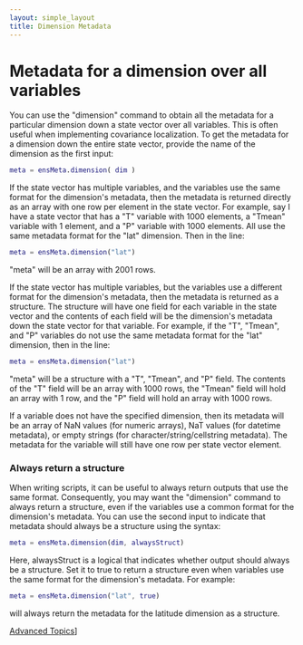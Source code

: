 ```yaml
---
layout: simple_layout
title: Dimension Metadata
---
```


# Metadata for a dimension over all variables

You can use the "dimension" command to obtain all the metadata for a particular dimension down a state vector over all variables. This is often useful when implementing covariance localization. To get the metadata for a dimension down the entire state vector, provide the name of the dimension as the first input:
```matlab
meta = ensMeta.dimension( dim )
```

If the state vector has multiple variables, and the variables use the same format for the dimension's metadata, then the metadata is returned directly as an array with one row per element in the state vector. For example, say I have a state vector that has a "T" variable with 1000 elements, a "Tmean" variable with 1 element, and a "P" variable with 1000 elements. All use the same metadata format for the "lat" dimension. Then in the line:
```matlab
meta = ensMeta.dimension("lat")
```
"meta" will be an array with 2001 rows.

If the state vector has multiple variables, but the variables use a different format for the dimension's metadata, then the metadata is returned as a structure. The structure will have one field for each variable in the state vector and the contents of each field will be the dimension's metadata down the state vector for that variable. For example, if the "T", "Tmean", and "P" variables do not use the same metadata format for the "lat" dimension, then in the line:
```matlab
meta = ensMeta.dimension("lat")
```
"meta" will be a structure with a "T", "Tmean", and "P" field. The contents of the "T" field will be an array with 1000 rows, the "Tmean" field will hold an array with 1 row, and the "P" field will hold an array with 1000 rows.

If a variable does not have the specified dimension, then its metadata will be an array of NaN values (for numeric arrays), NaT values (for datetime metadata), or empty strings (for character/string/cellstring metadata). The metadata for the variable will still have one row per state vector element.

### Always return a structure

When writing scripts, it can be useful to always return outputs that use the same format. Consequently, you may want the "dimension" command to always return a structure, even if the variables use a common format for the dimension's metadata. You can use the second input to indicate that metadata should always be a structure using the syntax:
```matlab
meta = ensMeta.dimension(dim, alwaysStruct)
```
Here, alwaysStruct is a logical that indicates whether output should always be a structure. Set it to true to return a structure even when variables use the same format for the dimension's metadata. For example:
```matlab
meta = ensMeta.dimension("lat", true)
```
will always return the metadata for the latitude dimension as a structure.

[Advanced Topics](advanced)]
